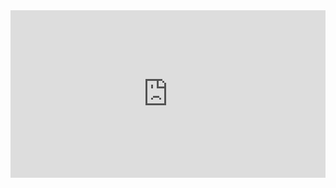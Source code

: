 <div style="position: relative; padding-bottom: 53.125%; height: 0;"><iframe src="https://www.loom.com/embed/25bc66059268454d87b5f41f844771ce?sid=94f890df-9e72-4976-8f5b-fc852b9809a8" frameborder="0" webkitallowfullscreen mozallowfullscreen allowfullscreen style="position: absolute; top: 0; left: 0; width: 100%; height: 100%;"></iframe></div>
